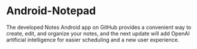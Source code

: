 # Android-Notepad
The developed Notes Android app on GitHub provides a convenient way to create, edit,
and organize your notes, and the next update will add OpenAI artificial intelligence
for easier scheduling and a new user experience.